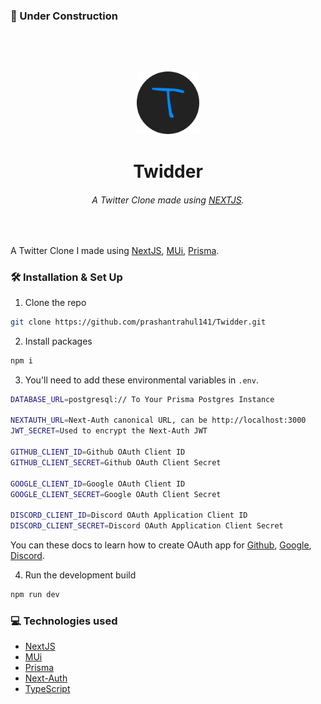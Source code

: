<h3>🚧 Under Construction<h3/>

<br><br>

<p align="center">
   <img width="100" src="/public/static/icon.png" alt="Site Icon">
</p>

<h1 align='center'>Twidder</h1>

<h6 align='center'>A Twitter Clone made using <a href='https://nextjs.org/'>NEXTJS</a>.</h6>

<br>

<p>A Twitter Clone I made using <a href='https://nextjs.org/'>NextJS</a>, <a href='https://mui.com/'>MUi</a>, <a href='https://www.prisma.io/'>Prisma</a>.

<br>

<h3> 🛠️ Installation & Set Up </h3>

1.  Clone the repo

```sh
git clone https://github.com/prashantrahul141/Twidder.git
```

2.  Install packages

```sh
npm i
```

3. You'll need to add these environmental variables in `.env`.

```sh
DATABASE_URL=postgresql:// To Your Prisma Postgres Instance

NEXTAUTH_URL=Next-Auth canonical URL, can be http://localhost:3000
JWT_SECRET=Used to encrypt the Next-Auth JWT

GITHUB_CLIENT_ID=Github OAuth Client ID
GITHUB_CLIENT_SECRET=Github OAuth Client Secret

GOOGLE_CLIENT_ID=Google OAuth Client ID
GOOGLE_CLIENT_SECRET=Google OAuth Client Secret

DISCORD_CLIENT_ID=Discord OAuth Application Client ID
DISCORD_CLIENT_SECRET=Discord OAuth Application Client Secret
```

You can these docs to learn how to create OAuth app for <a href='https://docs.github.com/en/developers/apps/building-oauth-apps/authorizing-oauth-apps'>Github</a>, <a href='https://developers.google.com/identity/protocols/oauth2'>Google</a>, <a href='https://discord.com/developers/docs/topics/oauth2'>Discord</a>.

4. Run the development build

```sh
npm run dev
```

<h3> 💻 Technologies used </h3>

- <a href='https://nextjs.org/'>NextJS</a>
- <a href='https://mui.com/'>MUi</a>
- <a href='https://www.prisma.io/'>Prisma</a>
- <a href='https://next-auth.js.org/'>Next-Auth</a>
- <a href='https://www.typescriptlang.org/'>TypeScript </a>
